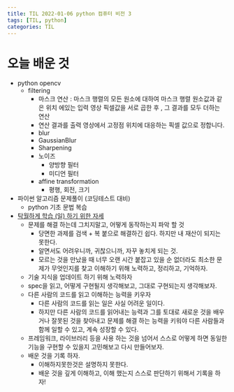 ```yaml
---
title: TIL 2022-01-06 python 컴퓨터 비전 3
tags: [TIL, python]
categories: TIL
---
```


# 오늘 배운 것 

- python opencv
  - filtering
    - 마스크 연산 : 마스크 행렬의 모든 원소에 대하여 마스크 행렬 원소값과 같은 위치 에있는 입력 영상 픽셀값을 서로 곱한 후 , 그 결과를 모두 더하는 연산 
    - 연산 결과를 출력 영상에서 고정점 위치에 대응하는 픽셀 값으로 정합니다. 
    - blur
    - GaussianBlur
    - Sharpening
    - 노이즈 
      - 양방향 필터 
      - 미디언 필터 
    - affine transformation
      - 평행, 회전, 크기 
- 파이썬 알고리즘 문제풀이 (코딩테스트 대비) 
  - python 기초 문법 복습 
- [탁월하게 학습 (일) 하기 위한 자세](https://hyunseob.github.io/2016/02/21/how-to-become-a-great-frontend-engineer/)
  - 문제를 해결 하는데 그치지말고, 어떻게 동작하는지 파악 할 것 
    - 당면한 과제를 검색 + 복 붙으로 해결하긴 쉽다. 하지만 내 재산이 되지는 못한다. 
    - 알면서도 어려우니까, 귀찮으니까, 자꾸 놓치게 되는 것. 
    - 모르는 것을 만났을 때 너무 오랜 시간 붙잡고 있을 순 없더라도 최소한 문제가 무엇인지를 찾고 이해하기 위해 노력하고, 정리하고, 기억하자. 
  - 기술 지식을 업데이트 하기 위해 노력하자 
  - spec을 읽고, 어떻게 구현될지 생각해보고, 그대로 구현되는지 생각해보자. 
  - 다른 사람의 코드를 읽고 이해하는 능력을 키우자 
    - 다른 사람의 코드를 읽는 일은 사실 어려운 일이다. 
    - 하지만 다른 사람의 코드를 읽어내는 능력과 그를 토대로 새로운 것을 배우거나  잘못된 것을 찾아내고 문제를 해결 하는 능력을 키워야 다른 사람들과 함께 일할 수 있고, 계속 성장할 수 있다.
  - 프레임워크, 라이브러리 등을 사용 하는 것을 넘어서 스스로 어떻게 하면 동일한 기능을 구현할 수 있을지 고민해보고 다시 만들어보자. 
  - 배운 것을 기록 하자.
    - 이해하지못한것은 설명하지 못한다. 
    - 배운 것을 깊게 이해하고, 이해 했는지 스스로 판단하기 위해서 기록을 하자! 